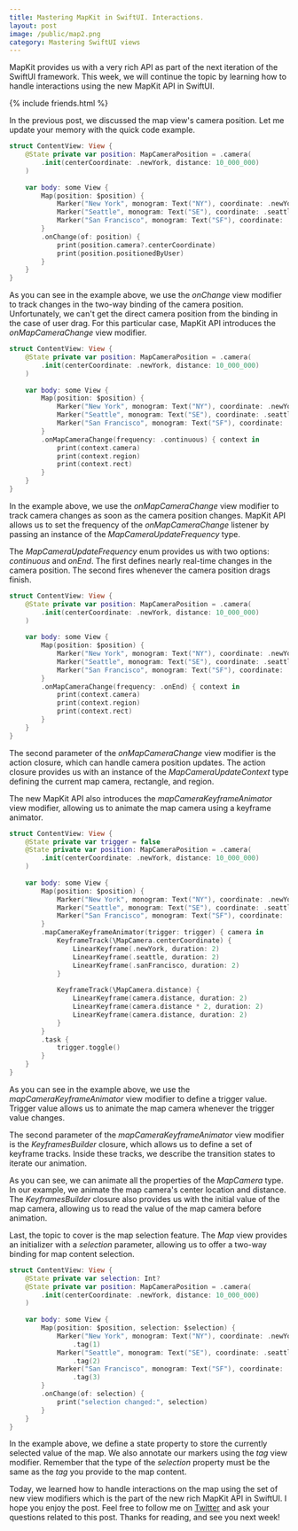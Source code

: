 ```yaml
---
title: Mastering MapKit in SwiftUI. Interactions.
layout: post
image: /public/map2.png
category: Mastering SwiftUI views
---
```


MapKit provides us with a very rich API as part of the next iteration of the SwiftUI framework. This week, we will continue the topic by learning how to handle interactions using the new MapKit API in SwiftUI.

{% include friends.html %}

In the previous post, we discussed the map view's camera position. Let me update your memory with the quick code example.

```swift
struct ContentView: View {
    @State private var position: MapCameraPosition = .camera(
        .init(centerCoordinate: .newYork, distance: 10_000_000)
    )
    
    var body: some View {
        Map(position: $position) {
            Marker("New York", monogram: Text("NY"), coordinate: .newYork)
            Marker("Seattle", monogram: Text("SE"), coordinate: .seattle)
            Marker("San Francisco", monogram: Text("SF"), coordinate: .sanFrancisco)
        }
        .onChange(of: position) {
            print(position.camera?.centerCoordinate)
            print(position.positionedByUser)
        }
    }
}
```

As you can see in the example above, we use the *onChange* view modifier to track changes in the two-way binding of the camera position. Unfortunately, we can't get the direct camera position from the binding in the case of user drag. For this particular case, MapKit API introduces the *onMapCameraChange* view modifier.

```swift
struct ContentView: View {
    @State private var position: MapCameraPosition = .camera(
        .init(centerCoordinate: .newYork, distance: 10_000_000)
    )
    
    var body: some View {
        Map(position: $position) {
            Marker("New York", monogram: Text("NY"), coordinate: .newYork)
            Marker("Seattle", monogram: Text("SE"), coordinate: .seattle)
            Marker("San Francisco", monogram: Text("SF"), coordinate: .sanFrancisco)
        }
        .onMapCameraChange(frequency: .continuous) { context in
            print(context.camera)
            print(context.region)
            print(context.rect)
        }
    }
}
```

In the example above, we use the *onMapCameraChange* view modifier to track camera changes as soon as the camera position changes. MapKit API allows us to set the frequency of the *onMapCameraChange* listener by passing an instance of the *MapCameraUpdateFrequency* type.

The *MapCameraUpdateFrequency* enum provides us with two options: *continuous* and *onEnd*. The first defines nearly real-time changes in the camera position. The second fires whenever the camera position drags finish.

```swift
struct ContentView: View {
    @State private var position: MapCameraPosition = .camera(
        .init(centerCoordinate: .newYork, distance: 10_000_000)
    )
    
    var body: some View {
        Map(position: $position) {
            Marker("New York", monogram: Text("NY"), coordinate: .newYork)
            Marker("Seattle", monogram: Text("SE"), coordinate: .seattle)
            Marker("San Francisco", monogram: Text("SF"), coordinate: .sanFrancisco)
        }
        .onMapCameraChange(frequency: .onEnd) { context in
            print(context.camera)
            print(context.region)
            print(context.rect)
        }
    }
}
```

The second parameter of the *onMapCameraChange* view modifier is the action closure, which can handle camera position updates. The action closure provides us with an instance of the *MapCameraUpdateContext* type defining the current map camera, rectangle, and region.

The new MapKit API also introduces the *mapCameraKeyframeAnimator* view modifier, allowing us to animate the map camera using a keyframe animator.

```swift
struct ContentView: View {
    @State private var trigger = false
    @State private var position: MapCameraPosition = .camera(
        .init(centerCoordinate: .newYork, distance: 10_000_000)
    )
    
    var body: some View {
        Map(position: $position) {
            Marker("New York", monogram: Text("NY"), coordinate: .newYork)
            Marker("Seattle", monogram: Text("SE"), coordinate: .seattle)
            Marker("San Francisco", monogram: Text("SF"), coordinate: .sanFrancisco)
        }
        .mapCameraKeyframeAnimator(trigger: trigger) { camera in
            KeyframeTrack(\MapCamera.centerCoordinate) {
                LinearKeyframe(.newYork, duration: 2)
                LinearKeyframe(.seattle, duration: 2)
                LinearKeyframe(.sanFrancisco, duration: 2)
            }
            
            KeyframeTrack(\MapCamera.distance) {
                LinearKeyframe(camera.distance, duration: 2)
                LinearKeyframe(camera.distance * 2, duration: 2)
                LinearKeyframe(camera.distance, duration: 2)
            }
        }
        .task {
            trigger.toggle()
        }
    }
}
```

As you can see in the example above, we use the *mapCameraKeyframeAnimator* view modifier to define a trigger value. Trigger value allows us to animate the map camera whenever the trigger value changes.

The second parameter of the *mapCameraKeyframeAnimator* view modifier is the *KeyframesBuilder* closure, which allows us to define a set of keyframe tracks. Inside these tracks, we describe the transition states to iterate our animation.

As you can see, we can animate all the properties of the *MapCamera* type. In our example, we animate the map camera's center location and distance. The *KeyframesBuilder* closure also provides us with the initial value of the map camera, allowing us to read the value of the map camera before animation. 

Last, the topic to cover is the map selection feature. The *Map* view provides an initializer with a *selection* parameter, allowing us to offer a two-way binding for map content selection.

```swift
struct ContentView: View {
    @State private var selection: Int?
    @State private var position: MapCameraPosition = .camera(
        .init(centerCoordinate: .newYork, distance: 10_000_000)
    )
    
    var body: some View {
        Map(position: $position, selection: $selection) {
            Marker("New York", monogram: Text("NY"), coordinate: .newYork)
                .tag(1)
            Marker("Seattle", monogram: Text("SE"), coordinate: .seattle)
                .tag(2)
            Marker("San Francisco", monogram: Text("SF"), coordinate: .sanFrancisco)
                .tag(3)
        }
        .onChange(of: selection) {
            print("selection changed:", selection)
        }
    }
}
```

In the example above, we define a state property to store the currently selected value of the map. We also annotate our markers using the *tag* view modifier. Remember that the type of the *selection* property must be the same as the *tag* you provide to the map content.

Today, we learned how to handle interactions on the map using the set of new view modifiers which is the part of the new rich MapKit API in SwiftUI. I hope you enjoy the post. Feel free to follow me on [Twitter](https://twitter.com/mecid) and ask your questions related to this post. Thanks for reading, and see you next week!
